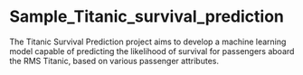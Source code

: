 # Sample_Titanic_survival_prediction
The Titanic Survival Prediction project aims to develop a machine learning model capable of predicting the likelihood of survival for passengers aboard the RMS Titanic, based on various passenger attributes. 
